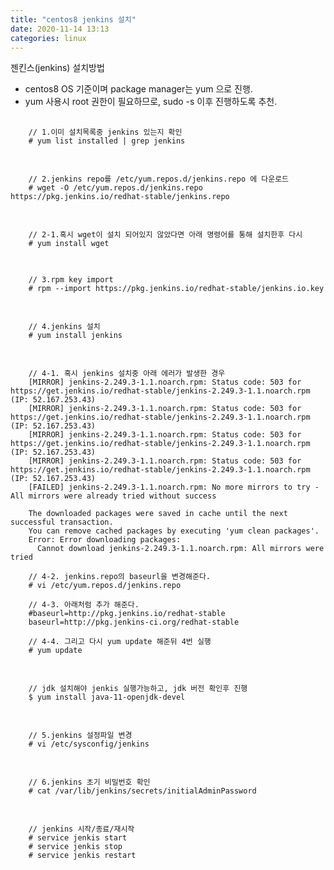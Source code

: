 ```yaml
---
title: "centos8 jenkins 설치"
date: 2020-11-14 13:13
categories: linux
---
```

젠킨스(jenkins) 설치방법
- centos8 OS 기준이며 package manager는 yum 으로 진행.
- yum 사용시 root 권한이 필요하므로, sudo -s 이후 진행하도록 추천.
<pre>
  <code>
    // 1.이미 설치목록중 jenkins 있는지 확인
    # yum list installed | grep jenkins
  </code>
</pre>
<pre>
  <code>
    // 2.jenkins repo를 /etc/yum.repos.d/jenkins.repo 에 다운로드
    # wget -O /etc/yum.repos.d/jenkins.repo https://pkg.jenkins.io/redhat-stable/jenkins.repo
  </code>
</pre>
<pre>
  <code>
    // 2-1.혹시 wget이 설치 되어있지 않았다면 아래 명령어를 통해 설치한후 다시 
    # yum install wget
  </code>
</pre>
<pre>
  <code>
    // 3.rpm key import
    # rpm --import https://pkg.jenkins.io/redhat-stable/jenkins.io.key
  </code>
</pre>
<pre>
  <code>
    // 4.jenkins 설치
    # yum install jenkins
  </code>
</pre>
<pre>
  <code>
    // 4-1. 혹시 jenkins 설치중 아래 에러가 발생한 경우
    [MIRROR] jenkins-2.249.3-1.1.noarch.rpm: Status code: 503 for https://get.jenkins.io/redhat-stable/jenkins-2.249.3-1.1.noarch.rpm (IP: 52.167.253.43)
    [MIRROR] jenkins-2.249.3-1.1.noarch.rpm: Status code: 503 for https://get.jenkins.io/redhat-stable/jenkins-2.249.3-1.1.noarch.rpm (IP: 52.167.253.43)
    [MIRROR] jenkins-2.249.3-1.1.noarch.rpm: Status code: 503 for https://get.jenkins.io/redhat-stable/jenkins-2.249.3-1.1.noarch.rpm (IP: 52.167.253.43)
    [MIRROR] jenkins-2.249.3-1.1.noarch.rpm: Status code: 503 for https://get.jenkins.io/redhat-stable/jenkins-2.249.3-1.1.noarch.rpm (IP: 52.167.253.43)
    [FAILED] jenkins-2.249.3-1.1.noarch.rpm: No more mirrors to try - All mirrors were already tried without success

    The downloaded packages were saved in cache until the next successful transaction.
    You can remove cached packages by executing 'yum clean packages'.
    Error: Error downloading packages:
      Cannot download jenkins-2.249.3-1.1.noarch.rpm: All mirrors were tried
      
    // 4-2. jenkins.repo의 baseurl을 변경해준다.
    # vi /etc/yum.repos.d/jenkins.repo
    
    // 4-3. 아래처럼 추가 해준다.
    #baseurl=http://pkg.jenkins.io/redhat-stable
    baseurl=http://pkg.jenkins-ci.org/redhat-stable
    
    // 4-4. 그리고 다시 yum update 해준뒤 4번 실행
    # yum update
  </code>
</pre>

<pre>
  <code>
    // jdk 설치해야 jenkis 실행가능하고, jdk 버전 확인후 진행
    $ yum install java-11-openjdk-devel
  </code>
</pre>

<pre>
  <code>
    // 5.jenkins 설정파일 변경
    # vi /etc/sysconfig/jenkins
  </code>
</pre>
<pre>
  <code>
    // 6.jenkins 초기 비밀번호 확인
    # cat /var/lib/jenkins/secrets/initialAdminPassword
  </code>
</pre>
<pre>
  <code>
    // jenkins 시작/종료/재시작
    # service jenkis start
    # service jenkis stop
    # service jenkis restart
  </code>
</pre>

